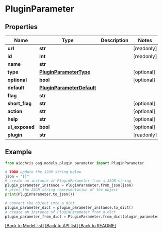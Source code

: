 # PluginParameter


## Properties

Name | Type | Description | Notes
------------ | ------------- | ------------- | -------------
**url** | **str** |  | [readonly] 
**id** | **int** |  | [readonly] 
**name** | **str** |  | 
**type** | [**PluginParameterType**](PluginParameterType.md) |  | [optional] 
**optional** | **bool** |  | [optional] 
**default** | [**PluginParameterDefault**](PluginParameterDefault.md) |  | 
**flag** | **str** |  | 
**short_flag** | **str** |  | [optional] 
**action** | **str** |  | [optional] 
**help** | **str** |  | [optional] 
**ui_exposed** | **bool** |  | [optional] 
**plugin** | **str** |  | [readonly] 

## Example

```python
from aiochris_oag.models.plugin_parameter import PluginParameter

# TODO update the JSON string below
json = "{}"
# create an instance of PluginParameter from a JSON string
plugin_parameter_instance = PluginParameter.from_json(json)
# print the JSON string representation of the object
print(PluginParameter.to_json())

# convert the object into a dict
plugin_parameter_dict = plugin_parameter_instance.to_dict()
# create an instance of PluginParameter from a dict
plugin_parameter_from_dict = PluginParameter.from_dict(plugin_parameter_dict)
```
[[Back to Model list]](../README.md#documentation-for-models) [[Back to API list]](../README.md#documentation-for-api-endpoints) [[Back to README]](../README.md)


